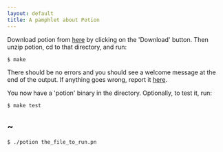 ```yaml
---
layout: default
title: A pamphlet about Potion
---
```

Download potion from [here](http://github.com/fogus/potion) by clicking on the 'Download' button.
Then unzip potion, cd to that directory, and run:

    $ make

There should be no errors and you should see a welcome message at the end of the output. If anything goes wrong,
report it [here](http://github.com/fogus/potion/issues).

You now have a 'potion' binary in the directory. Optionally, to test it, run:

    $ make test

## ~

    $ ./potion the_file_to_run.pn